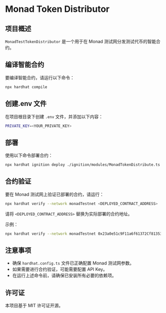 # Monad Token Distributor

## 项目概述
`MonadTestTokenDistributor` 是一个用于在 Monad 测试网分发测试代币的智能合约。

## 编译智能合约
要编译智能合约，请运行以下命令：

```sh
npx hardhat compile
```
## 创建.env 文件
在项目根目录下创建 `.env` 文件，并添加以下内容：

```sh
PRIVATE_KEY=<YOUR_PRIVATE_KEY>
```

## 部署
使用以下命令部署合约：

```sh
npx hardhat ignition deploy ./ignition/modules/MonadTokenDistribute.ts --network monadTestnet
```

## 合约验证
要在 Monad 测试网上验证已部署的合约，请运行：

```sh
npx hardhat verify --network monadTestnet <DEPLOYED_CONTRACT_ADDRESS>
```

请将 `<DEPLOYED_CONTRACT_ADDRESS>` 替换为实际部署的合约地址。

示例：

```sh
npx hardhat verify --network monadTestnet 0x23a0e51c9F11a6f61372Cf81353EC2a0DD9dbF47
```

## 注意事项
- 确保 `hardhat.config.ts` 文件已正确配置 Monad 测试网参数。
- 如果需要进行合约验证，可能需要配置 API Key。
- 在运行上述命令前，请确保已安装所有必要的依赖项。

## 许可证
本项目基于 MIT 许可证开源。

